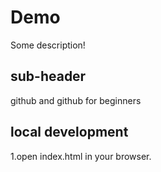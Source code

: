 # Demo
Some description!

## sub-header
github and github for beginners

## local development

1.open index.html in your browser.